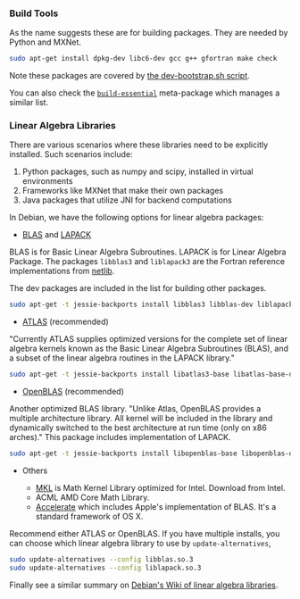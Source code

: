 
### Build Tools

As the name suggests these are for building packages. They are needed by Python and MXNet.

```bash
sudo apt-get install dpkg-dev libc6-dev gcc g++ gfortran make check
```
Note these packages are covered by [the dev-bootstrap.sh script](https://github.com/neurite/debian-setup/blob/master/scripts/dev-bootstrap.sh).

You can also check the [`build-essential`](https://packages.debian.org/stretch/build-essential) meta-package which manages a similar list.

### Linear Algebra Libraries

There are various scenarios where these libraries need to be explicitly installed. Such scenarios include:

1. Python packages, such as numpy and scipy, installed in virtual environments
2. Frameworks like MXNet that make their own packages
3. Java packages that utilize JNI for backend computations

In Debian, we have the following options for linear algebra packages:

* [BLAS](https://packages.debian.org/jessie-backports/libblas3) and [LAPACK](https://packages.debian.org/jessie-backports/liblapack3)

BLAS is for Basic Linear Algebra Subroutines. LAPACK is for Linear Algebra Package. The packages `libblas3` and `liblapack3` are the Fortran reference implementations from [netlib](http://www.netlib.org/).

The dev packages are included in the list for building other packages.

```bash
sudo apt-get -t jessie-backports install libblas3 libblas-dev liblapack3 liblapack-dev
```

* [ATLAS](https://packages.debian.org/jessie-backports/libatlas3-base) (recommended)

"Currently ATLAS supplies optimized versions for the complete set of linear algebra kernels known as the Basic Linear Algebra Subroutines (BLAS), and a subset of the linear algebra routines in the LAPACK library."

```bash
sudo apt-get -t jessie-backports install libatlas3-base libatlas-base-dev
```

* [OpenBLAS](https://packages.debian.org/jessie-backports/libopenblas-base) (recommended)

Another optimized BLAS library. "Unlike Atlas, OpenBLAS provides a multiple architecture library. All kernel will be included in the library and dynamically switched to the best architecture at run time (only on x86 arches)." This package includes implementation of LAPACK.

```bash
sudo apt-get -t jessie-backports install libopenblas-base libopenblas-dev
```

* Others

    * [MKL](https://software.intel.com/en-us/mkl) is Math Kernel Library optimized for Intel. Download from Intel.
    * ACML AMD Core Math Library.
    * [Accelerate](https://developer.apple.com/documentation/accelerate) which includes Apple's implementation of BLAS. It's a standard framework of OS X.

Recommend either ATLAS or OpenBLAS. If you have multiple installs, you can choose which linear algebra library to use by `update-alternatives`,

```bash
sudo update-alternatives --config libblas.so.3
sudo update-alternatives --config liblapack.so.3
```

Finally see a similar summary on [Debian's Wiki of linear algebra libraries](https://wiki.debian.org/DebianScience/LinearAlgebraLibraries).
